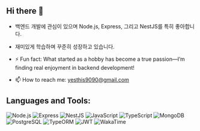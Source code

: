 ## Hi there 👋

- 백엔드 개발에 관심이 있으며 Node.js, Express, 그리고 NestJS를 특히 좋아합니다.
- 재미있게 학습하며 꾸준히 성장하고 있습니다.

- ⚡ Fun fact: What started as a hobby has become a true passion—I’m finding real enjoyment in backend development!
- 📫 How to reach me: yesthis9090@gmail.com

## Languages and Tools:

![Node.js](https://img.shields.io/badge/-Node.js-339933?logo=node.js&logoColor=white&style=for-the-badge)
![Express](https://img.shields.io/badge/-Express-000000?logo=express&logoColor=white&style=for-the-badge)
![NestJS](https://img.shields.io/badge/-NestJS-E0234E?logo=nestjs&logoColor=white&style=for-the-badge)
![JavaScript](https://img.shields.io/badge/-JavaScript-F7DF1E?logo=javascript&logoColor=black&style=for-the-badge)
![TypeScript](https://img.shields.io/badge/-TypeScript-007ACC?logo=typescript&logoColor=white&style=for-the-badge)
![MongoDB](https://img.shields.io/badge/-MongoDB-47A248?logo=mongodb&logoColor=white&style=for-the-badge)
![PostgreSQL](https://img.shields.io/badge/-PostgreSQL-336791?logo=postgresql&logoColor=white&style=for-the-badge)
![TypeORM](https://img.shields.io/badge/-TypeORM-FF2D20?logo=typeorm&logoColor=white&style=for-the-badge)
![JWT](https://img.shields.io/badge/-JWT-000000?logo=jsonwebtokens&logoColor=white&style=for-the-badge)
![WakaTime](https://wakatime.com/badge/user/SonSETO.svg?style=for-the-badge)
